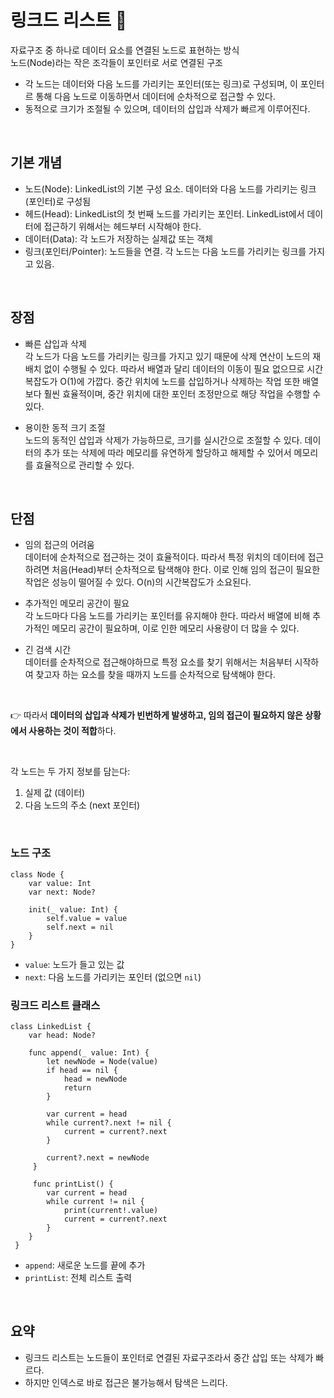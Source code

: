# 링크드 리스트 🧐
자료구조 중 하나로 데이터 요소를 연결된 노드로 표현하는 방식 <br>
노드(Node)라는 작은 조각들이 포인터로 서로 연결된 구조 <br>
- 각 노드는 데이터와 다음 노드를 가리키는 포인터(또는 링크)로 구성되며, 이 포인터르 통해 다음 노드로 이동하면서 데이터에 순차적으로 접근할 수 있다.
- 동적으로 크기가 조절될 수 있으며, 데이터의 삽입과 삭제가 빠르게 이루어진다.

<br>

## 기본 개념
- 노드(Node): LinkedList의 기본 구성 요소. 데이터와 다음 노드를 가리키는 링크(포인터)로 구성됨
- 헤드(Head): LinkedList의 첫 번째 노드를 가리키는 포인터. LinkedList에서 데이터에 접근하기 위해서는 헤드부터 시작해야 한다.
- 데이터(Data): 각 노드가 저장하는 실제값 또는 객체
- 링크(포인터/Pointer): 노드들을 연결. 각 노드는 다음 노드를 가리키는 링크를 가지고 있음.

<br>

## 장점
- 빠른 삽입과 삭제 <br>
각 노드가 다음 노드를 가리키는 링크를 가지고 있기 때문에 삭제 연산이 노드의 재배치 없이 수행될 수 있다. 따라서 배열과 달리 데이터의 이동이 필요 없으므로 시간복잡도가 O(1)에 가깝다. 중간 위치에 노드를 삽입하거나 삭제하는 작업 또한 배열보다 훨씬 효율적이며, 중간 위치에 대한 포인터 조정만으로 해당 작업을 수행할 수 있다.

- 용이한 동적 크기 조절 <br>
노드의 동적인 삽입과 삭제가 가능하므로, 크기를 실시간으로 조절할 수 있다. 데이터의 추가 또는 삭제에 따라 메모리를 유연하게 할당하고 해제할 수 있어서 메모리를 효율적으로 관리할 수 있다.

<br>

## 단점
- 임의 접근의 어려움 <br>
데이터에 순차적으로 접근하는 것이 효율적이다. 따라서 특정 위치의 데이터에 접근하려면 처음(Head)부터 순차적으로 탐색해야 한다. 이로 인해 임의 접근이 필요한 작업은 성능이 떨어질 수 있다. O(n)의 시간복잡도가 소요된다.

- 추가적인 메모리 공간이 필요 <br>
각 노드마다 다음 노드를 가리키는 포인터를 유지해야 한다. 따라서 배열에 비해 추가적인 메모리 공간이 필요하며, 이로 인한 메모리 사용량이 더 많을 수 있다.

- 긴 검색 시간 <br>
데이터를 순차적으로 접근해야하므로 특정 요소를 찾기 위해서는 처음부터 시작하여 찾고자 하는 요소를 찾을 때까지 노드를 순차적으로 탐색해야 한다.


<br>

👉 따라서 **데이터의 삽입과 삭제가 빈번하게 발생하고, 임의 접근이 필요하지 않은 상황에서 사용하는 것이 적합**하다.

<br>

각 노드는 두 가지 정보를 담는다:
1. 실제 값 (데이터)
2. 다음 노드의 주소 (next 포인터)

<br>

### 노드 구조 
```
class Node {
	var value: Int
    var next: Node?
    
    init(_ value: Int) {
    	self.value = value
        self.next = nil
    }
}
```

- `value`: 노드가 들고 있는 값
- `next`: 다음 노드를 가리키는 포인터 (없으면 `nil`)


### 링크드 리스트 클래스
```
class LinkedList {
	var head: Node?
    
    func append(_ value: Int) {
    	let newNode = Node(value)
        if head == nil {
        	head = newNode
            return 
        }
        
        var current = head
        while current?.next != nil {
        	current = current?.next
        }
        
        current?.next = newNode
     }
     
     func printList() {
     	var current = head
        while current != nil {
        	print(current!.value)
            current = current?.next
        }
    }
 }
 ```
 
- `append`: 새로운 노드를 끝에 추가
- `printList`: 전체 리스트 출력


<br>

## 요약
- 링크드 리스트는 노드들이 포인터로 연결된 자료구조라서 중간 삽입 또는 삭제가 빠르다.
- 하지만 인덱스로 바로 접근은 불가능해서 탐색은 느리다.

